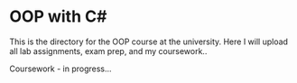 # OOP with C#
This is the directory for the OOP course at the university. Here I will upload all lab assignments, exam prep, and my coursework..

Coursework - in progress...
